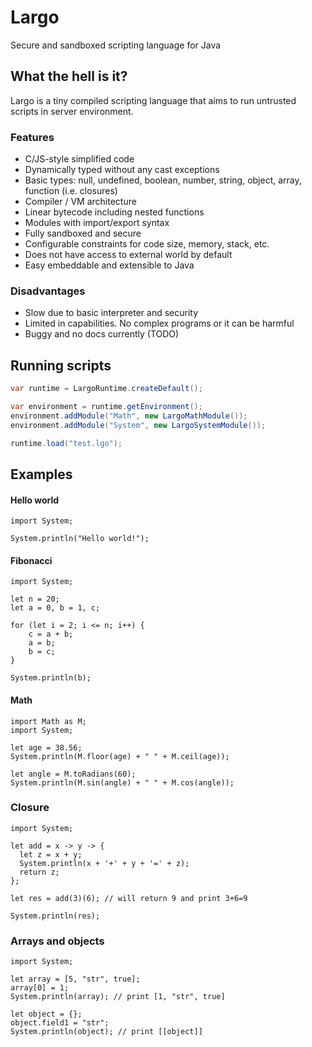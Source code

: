 # Largo 
Secure and sandboxed scripting language for Java

## What the hell is it?

Largo is a tiny compiled scripting language that aims to run untrusted scripts in server environment.

### Features
* C/JS-style simplified code
* Dynamically typed without any cast exceptions
* Basic types: null, undefined, boolean, number, string, object, array, function (i.e. closures)
* Compiler / VM architecture
* Linear bytecode including nested functions
* Modules with import/export syntax
* Fully sandboxed and secure
* Configurable constraints for code size, memory, stack, etc.
* Does not have access to external world by default
* Easy embeddable and extensible to Java

### Disadvantages
* Slow due to basic interpreter and security
* Limited in capabilities. No complex programs or it can be harmful
* Buggy and no docs currently (TODO)

## Running scripts
```java
var runtime = LargoRuntime.createDefault();

var environment = runtime.getEnvironment();
environment.addModule("Math", new LargoMathModule());
environment.addModule("System", new LargoSystemModule());

runtime.load("test.lgo");
```

## Examples
#### Hello world
```
import System;

System.println("Hello world!");
```

#### Fibonacci 
```
import System;

let n = 20;
let a = 0, b = 1, c;

for (let i = 2; i <= n; i++) {
    c = a + b;
    a = b;
    b = c;
}

System.println(b);
```

#### Math
```
import Math as M;
import System;

let age = 38.56;
System.println(M.floor(age) + " " + M.ceil(age));

let angle = M.toRadians(60);
System.println(M.sin(angle) + " " + M.cos(angle));
```

### Closure
```
import System;

let add = x -> y -> {
  let z = x + y;
  System.println(x + '+' + y + '=' + z);
  return z;
};

let res = add(3)(6); // will return 9 and print 3+6=9

System.println(res);
```

### Arrays and objects
```
import System;

let array = [5, "str", true];
array[0] = 1;
System.println(array); // print [1, "str", true]

let object = {};
object.field1 = "str";
System.println(object); // print [[object]]
```
